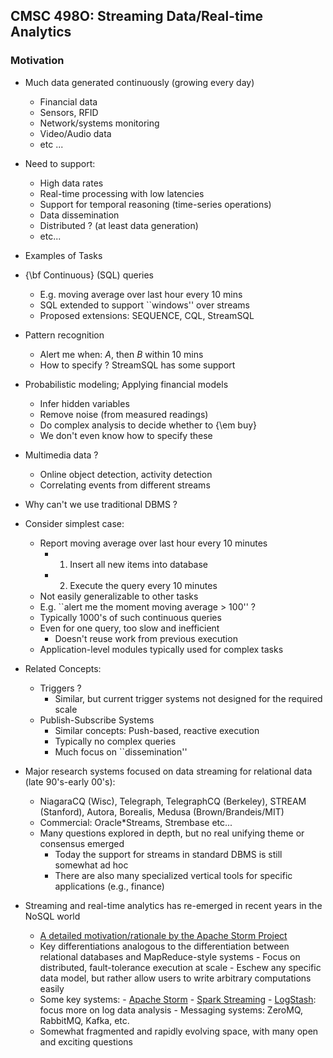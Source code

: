 ## CMSC 498O: Streaming Data/Real-time Analytics

### Motivation

- Much data generated continuously (growing every day)
    - Financial data
    - Sensors, RFID
    - Network/systems monitoring
    - Video/Audio data
    - etc ...

- Need to support:
    - High data rates
    - Real-time processing with low latencies
    - Support for temporal reasoning (time-series operations)
    - Data dissemination
    - Distributed ? (at least data generation)
    - etc...

- Examples of Tasks
- {\bf Continuous} (SQL) queries 
	- E.g. moving average over last hour every 10 mins
	- SQL extended to support ``windows'' over streams
	- Proposed extensions: SEQUENCE, CQL, StreamSQL
- Pattern recognition
	- Alert me when: $A$, then $B$ within 10 mins
	- How to specify ? StreamSQL has some support
- Probabilistic modeling; Applying financial models
	- Infer hidden variables
	- Remove noise (from measured readings)
	- Do complex analysis to decide whether to {\em buy}
	- We don't even know how to specify these
- Multimedia data ?
	- Online object detection, activity detection
	- Correlating events from different streams

- Why can't we use traditional DBMS ?

- Consider simplest case:
	- Report moving average over last hour every 10 minutes
	    - 1. Insert all new items into database
	    - 2. Execute the query every 10 minutes
    - Not easily generalizable to other tasks
    - E.g. ``alert me the moment moving average > 100'' ?
    - Typically 1000's of such continuous queries
    - Even for one query, too slow and inefficient
        - Doesn't reuse work from previous execution
    - Application-level modules typically used for complex tasks

- Related Concepts:
    - Triggers ?
        - Similar, but current trigger systems not designed for the required scale
    - Publish-Subscribe Systems
        - Similar concepts: Push-based, reactive execution
        - Typically no complex queries
        - Much focus on ``dissemination''

- Major research systems focused on data streaming for relational data (late 90's-early 00's):
    - NiagaraCQ (Wisc), Telegraph, TelegraphCQ (Berkeley), STREAM (Stanford), Autora, Borealis, Medusa (Brown/Brandeis/MIT)
    - Commercial: Oracle*Streams, Strembase etc...
    - Many questions explored in depth, but no real unifying theme or consensus emerged
         - Today the support for streams in standard DBMS is still somewhat ad hoc 
         - There are also many specialized vertical tools for specific applications (e.g., finance)


- Streaming and real-time analytics has re-emerged in recent years in the NoSQL world
     - [A detailed motivation/rationale by the Apache Storm Project](https://storm.apache.org/documentation/Rationale.html)
     - Key differentiations analogous to the differentiation between relational databases and MapReduce-style systems
            - Focus on distributed, fault-tolerance execution at scale
            - Eschew any specific data model, but rather allow users to write arbitrary computations easily
     - Some key systems:
            - [Apache Storm](http://storm.apache.org/)
            - [Spark Streaming](https://spark.apache.org/streaming/)
            - [LogStash](http://logstash.net/): focus more on log data analysis
            - Messaging systems: ZeroMQ, RabbitMQ, Kafka, etc.
     - Somewhat fragmented and rapidly evolving space, with many open and exciting questions

